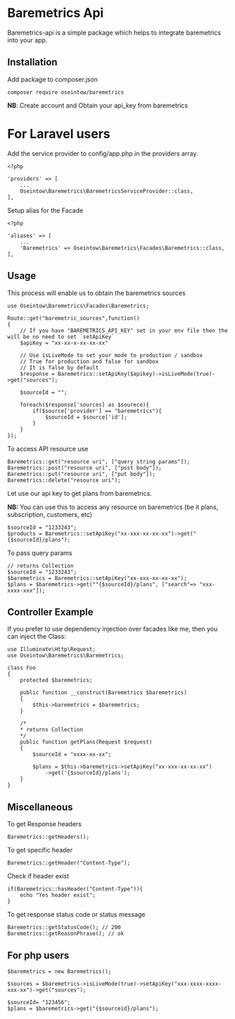# Baremetrics Api

Baremetrics-api is a simple package which helps to integrate baremetrics into your app.

## Installation

Add package to composer.json

    composer require oseintow/baremetrics
    
**NB**: Create account and Obtain your api_key from baremetrics    
    
# For Laravel users

Add the service provider to config/app.php in the providers array.

```php5
<?php

'providers' => [
    ...
    Oseintow\Baremetrics\BaremetricsServiceProvider::class,
],
```

Setup alias for the Facade

```php5
<?php

'aliases' => [
    ...
    'Baremetrics' => Oseintow\Baremetrics\Facades\Baremetrics::class,
],
```

## Usage

This process will enable us to obtain the baremetrics sources

```php5
use Oseintow\Baremetrics\Facades\Baremetrics;

Route::get("baremetric_sources",function()
{
    // If you have "BAREMETRICS_API_KEY" set in your env file then the will be no need to set `setApiKey`
    $apiKey = "xx-xx-x-xx-xx-xx"
    
    // Use isLiveMode to set your mode to production / sandbox
    // True for production and false for sandbox
    // It is false by default
    $response = Baremetrics::setApiKey($apikey)->isLiveMode(true)->get("sources");
    
    $sourceId = "";
    
    foreach($response['sources] as $sourece){
        if($source['provider'] == "baremetrics"){
            $sourceId = $source['id'];
        }
    }
});
```


To access API resource use

```php5
Baremetrics::get("resource uri", ["query string params"]);
Baremetrics::post("resource uri", ["post body"]);
Baremetrics::put("resource uri", ["put body"]);
Baremetrics::delete("resource uri");
```

Let use our api key to get plans from baremetrics.

**NB:** You can use this to access any resource on baremetrics (be it plans, subscription, customers, etc)

```php5
$sourceId = "1233243";
$products = Baremetrics::setApiKey("xx-xxx-xx-xx-xx")->get("{$sourceId}/plans");
```

To pass query params

```php5
// returns Collection
$sourceId = "1233243";
$baremetrics = Baremetrics::setApiKey("xx-xxx-xx-xx-xx");
$plans = $baremetrics->get(""{$sourceId}/plans", ["search"=> "xxx-xxxx-xxx"]);
```

## Controller Example

If you prefer to use dependency injection over facades like me, then you can inject the Class:

```php5
use Illuminate\Http\Request;
use Oseintow\Baremetrics\Baremetrics;

class Foo
{
    protected $baremetrics;

    public function __construct(Baremetrics $baremetrics)
    {
        $this->baremetrics = $baremetrics;
    }

    /*
    * returns Collection
    */
    public function getPlans(Request $request)
    {
        $sourceId = "xxxx-xx-xx";
        
        $plans = $this->baremetrics->setApiKey("xx-xxx-xx-xx-xx")
            ->get('{$sourceId}/plans');
    }
}
```

## Miscellaneous

To get Response headers

```php5
Baremetrics::getHeaders();
```

To get specific header
```php5
Baremetrics::getHeader("Content-Type");
```

Check if header exist
```php5
if(Baremetrics::hasHeader("Content-Type")){
    echo "Yes header exist";
}
```

To get response status code or status message
```php5
Baremetrics::getStatusCode(); // 200
Baremetrics::getReasonPhrase(); // ok
```

## For php users

```php5
$baremetrics = new Baremetrics();

$sources = $baremetrics->isLiveMode(true)->setApiKey("xxx-xxxx-xxxx-xxx-xx")->get("sources");

$sourceId= "123456";
$plans = $baremetrics->get("{$sourceid}/plans");
```
